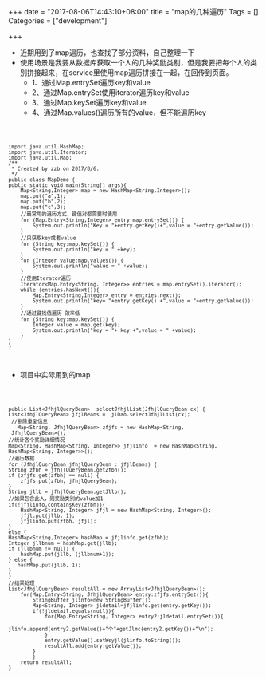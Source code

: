 +++
date = "2017-08-06T14:43:10+08:00"
title = "map的几种遍历"
Tags = []
Categories = ["development"]

+++
* 近期用到了map遍历，也查找了部分资料，自己整理一下
* 使用场景是我要从数据库获取一个人的几种奖励类别，但是我要把每个人的类别拼接起来，在service里使用map遍历拼接在一起，在回传到页面。
    * 1、通过Map.entrySet遍历key和value
    * 2、通过Map.entrySet使用iterator遍历key和value
    * 3、通过Map.keySet遍历key和value
    * 4、通过Map.values()遍历所有的value，但不能遍历key

<code>

    import java.util.HashMap;
    import java.util.Iterator;
    import java.util.Map;
    /**
     * Created by zzb on 2017/8/6.
     */
    public class MapDemo {
    public static void main(String[] args){
        Map<String,Integer> map = new HashMap<String,Integer>();
        map.put("a",1);
        map.put("b",2);
        map.put("c",3);
        //最常用的遍历方式，键值对都需要时使用
        for (Map.Entry<String,Integer> entry:map.entrySet()) {
            System.out.println("Key = "+entry.getKey()+",value = "+entry.getValue());
        }
        //只获取key或者value
        for (String key:map.keySet()) {
            System.out.println("key = " +key);
        }
        for (Integer value:map.values()) {
            System.out.println("value = " +value);
        }
        //使用Iterator遍历
        Iterator<Map.Entry<String, Integer>> entries = map.entrySet().iterator();
        while (entries.hasNext()){
            Map.Entry<String,Integer> entry = entries.next();
            System.out.println("key= "+entry.getKey() +",value = "+entry.getValue());
        }
        //通过键找值遍历 效率低
        for (String key:map.keySet()) {
            Integer value = map.get(key);
            System.out.println("key = "+ key +",value = " +value);
        }
    }
    }

</code>

* 项目中实际用到的map

<code>

    public List<JfhjlQueryBean>  selectJfhjlList(JfhjlQueryBean cx) {
    List<JfhjlQueryBean> jfjlBeans =  jlDao.selectJfhjlList(cx);
     //剔除重复信息
       Map<String, JfhjlQueryBean> zfjfs = new HashMap<String,          
     JfhjlQueryBean>();
    //统计各个奖励详细情况
    Map<String, HashMap<String, Integer>> jfjlinfo  = new HashMap<String, HashMap<String, Integer>>();
    //遍历数据
    for (JfhjlQueryBean jfhjlQueryBean : jfjlBeans) {
    String zfbh = jfhjlQueryBean.getZfbh();
    if (zfjfs.get(zfbh) == null) {
        zfjfs.put(zfbh, jfhjlQueryBean);
    }   
    String jllb = jfhjlQueryBean.getJllb();
    //如果包含此人，则奖励类别的value加1  
    if(!jfjlinfo.containsKey(zfbh)){
        HashMap<String, Integer> jfjl = new HashMap<String, Integer>();
        jfjl.put(jllb, 1);
        jfjlinfo.put(zfbh, jfjl);
    }              
    else {
    HashMap<String,Integer> hashMap = jfjlinfo.get(zfbh);
    Integer jllbnum = hashMap.get(jllb);
    if (jllbnum != null) {
        hashMap.put(jllb, (jllbnum+1));
    } else {
       hashMap.put(jllb, 1);
    }
    }
    //结果处理
    List<JfhjlQueryBean> resultAll = new ArrayList<JfhjlQueryBean>();
        for(Map.Entry<String, JfhjlQueryBean> entry:zfjfs.entrySet()){
            StringBuffer jlinfo=new StringBuffer();
            Map<String, Integer> jldetail=jfjlinfo.get(entry.getKey());
            if(!jldetail.equals(null)){
                for(Map.Entry<String, Integer> entry2:jldetail.entrySet()){
                    jlinfo.append(entry2.getValue()+"个"+getJlmc(entry2.getKey())+"\n");
                }
                entry.getValue().setWsyjl(jlinfo.toString());
                resultAll.add(entry.getValue());
            }
            }
        return resultAll;
    }
</code>
